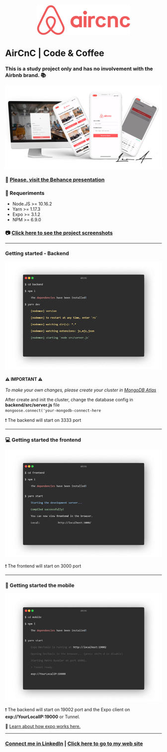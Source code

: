 <p align="center">
<img src="mobile/src/assets/logo@2x.png" />
</p>

# AirCnC | Code & Coffee <br/>

### This is a study project only and has no involvement with the Airbnb brand. :books:

<img src="presentation.png" />

### :star2: [Please, visit the Behance presentation](https://www.behance.net/gallery/87330149/NodeJS-ReactJS-React-Native-AirCnC-Mobile-App)
### :electric_plug: Requeriments

- Node.JS >= 10.16.2
- Yarn >= 1.17.3
- Expo >= 3.1.2
- NPM >= 6.9.0

### :camera: <a href="SCREENSHOTS.md">Click here to see the project screenshots</a>

<hr />

### Getting started - Backend
<img src="screenshots/getting-started/backend.png" />

#### :warning: IMPORTANT :warning:
_To make your own changes, please create your cluster in <a href="https://www.mongodb.com/">MongoDB Atlas</a>_

After create and init the cluster, change the database config in <b>backend/src/server.js</b> file<br/>
`mongoose.connect('your-mongodb-connect-here`<br/>

:heavy_exclamation_mark: The backend will start on 3333 port

<hr />

### :computer: Getting started the frontend 
<img src="screenshots/getting-started/frontend.png" />

:heavy_exclamation_mark: The frontend will start on 3000 port

<hr />

### :iphone: Getting started the mobile 
<img src="screenshots/getting-started/mobile.png" />

:heavy_exclamation_mark: The backend will start on 19002 port and the Expo client on <b>exp://YourLocalIP:19000</b> or Tunnel.

:newspaper: <a href="https://docs.expo.io/versions/latest/workflow/how-expo-works/">Learn about how expo works here.</a>

<hr/>

### <a href="https://www.linkedin.com/in/thayller-vilela-15a41b57/">Connect me in LinkedIn</a> | <a href="https://www.devnow.com.br">Click here to go to my web site</a>
